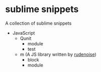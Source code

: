 sublime snippets
================

A collection of sublime snippets

*   JavaScript
    * Qunit
        * module
        * test
    * m (A JS library written by [rudenoise](https://github.com/rudenoise))
        * block
        * module
